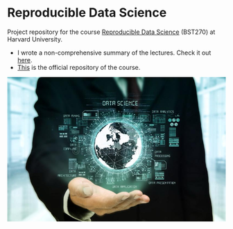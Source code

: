 # Reproducible Data Science

Project repository for the course [Reproducible Data Science](https://www.coursicle.com/harvard/courses/BST/270/) (BST270) at Harvard University. 

- I wrote a non-comprehensive summary of the lectures. Check it out [here](TODO).
- [This](https://github.com/violafanfani/BST270-Winter2023) is the official repository of the course.

![Alt text](/cover.jpg?raw=true "Title")
